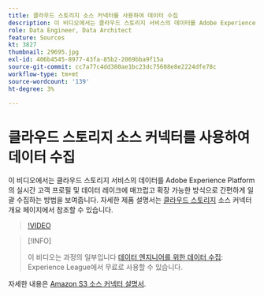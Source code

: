 ```yaml
---
title: 클라우드 스토리지 소스 커넥터를 사용하여 데이터 수집
description: 이 비디오에서는 클라우드 스토리지 서비스의 데이터를 Adobe Experience Platform의 실시간 고객 프로필 및 데이터 레이크에 매끄럽고 확장 가능한 방식으로 간편하게 일괄 수집하는 방법을 보여줍니다.
role: Data Engineer, Data Architect
feature: Sources
kt: 3827
thumbnail: 29695.jpg
exl-id: 406b4545-8977-43fa-85b2-2069bba9f15a
source-git-commit: cc7a77c4dd380ae1bc23dc75608e8e2224dfe78c
workflow-type: tm+mt
source-wordcount: '139'
ht-degree: 3%

---
```


# 클라우드 스토리지 소스 커넥터를 사용하여 데이터 수집

이 비디오에서는 클라우드 스토리지 서비스의 데이터를 Adobe Experience Platform의 실시간 고객 프로필 및 데이터 레이크에 매끄럽고 확장 가능한 방식으로 간편하게 일괄 수집하는 방법을 보여줍니다. 자세한 제품 설명서는 [클라우드 스토리지](https://experienceleague.adobe.com/docs/experience-platform/sources/home.html?lang=en#cloud-storage) 소스 커넥터 개요 페이지에서 참조할 수 있습니다.

>[!VIDEO](https://video.tv.adobe.com/v/29695?quality=12&learn=on)

>[!INFO]
>
> 이 비디오는 과정의 일부입니다 [데이터 엔지니어를 위한 데이터 수집](https://experienceleague.adobe.com/?lang=ko-KR?recommended=ExperiencePlatform-D-1-2020.1.dataingestion): Experience League에서 무료로 사용할 수 있습니다.

자세한 내용은 [Amazon S3 소스 커넥터 설명서](https://experienceleague.adobe.com/docs/experience-platform/sources/ui-tutorials/create/cloud-storage/s3.html).
